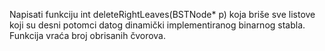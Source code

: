 ﻿Napisati funkciju int deleteRightLeaves(BSTNode* p) koja briše sve
listove koji su desni potomci datog dinamički implementiranog binarnog stabla.
Funkcija vraća broj obrisanih čvorova.